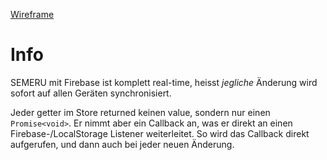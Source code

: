 [Wireframe](https://www.figma.com/file/WJ5AnYxGfLinsR86R31smc/SEMERU?node-id=0%3A1)

# Info
SEMERU mit Firebase ist komplett real-time, heisst *jegliche* Änderung wird sofort auf allen Geräten synchronisiert.

Jeder getter im Store returned keinen value, sondern nur einen `Promise<void>`. Er nimmt
aber ein Callback an, was er direkt an einen Firebase-/LocalStorage Listener weiterleitet. So wird das
Callback direkt aufgerufen, und dann auch bei jeder neuen Änderung.